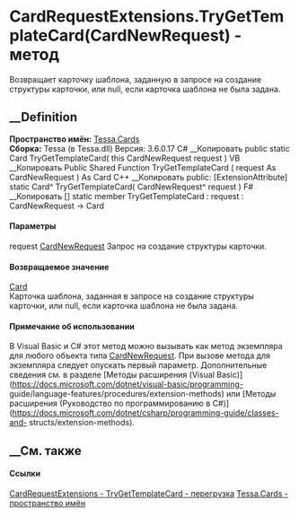 # CardRequestExtensions.TryGetTemplateCard(CardNewRequest) - метод
Возвращает карточку шаблона, заданную в запросе на создание структуры
карточки, или null, если карточка шаблона не была задана.
## __Definition
 **Пространство имён:** [Tessa.Cards](N_Tessa_Cards.htm)  
 **Сборка:** Tessa (в Tessa.dll) Версия: 3.6.0.17
C# __Копировать
     public static Card TryGetTemplateCard(
    	this CardNewRequest request
    )
VB __Копировать
    <ExtensionAttribute>
    Public Shared Function TryGetTemplateCard ( 
    	request As CardNewRequest
    ) As Card
C++ __Копировать
     public:
    [ExtensionAttribute]
    static Card^ TryGetTemplateCard(
    	CardNewRequest^ request
    )
F# __Копировать
     [<ExtensionAttribute>]
    static member TryGetTemplateCard : 
            request : CardNewRequest -> Card 
#### Параметры
request [CardNewRequest](T_Tessa_Cards_CardNewRequest.htm)
    Запрос на создание структуры карточки.
#### Возвращаемое значение
[Card](T_Tessa_Cards_Card.htm)  
Карточка шаблона, заданная в запросе на создание структуры карточки, или null,
если карточка шаблона не была задана.
#### Примечание об использовании
В Visual Basic и C# этот метод можно вызывать как метод экземпляра для любого
объекта типа [CardNewRequest](T_Tessa_Cards_CardNewRequest.htm). При вызове
метода для экземпляра следует опускать первый параметр. Дополнительные
сведения см. в разделе [Методы расширения (Visual
Basic)](https://docs.microsoft.com/dotnet/visual-basic/programming-
guide/language-features/procedures/extension-methods) или [Методы расширения
(Руководство по программированию в
C#)](https://docs.microsoft.com/dotnet/csharp/programming-guide/classes-and-
structs/extension-methods).
##  __См. также
#### Ссылки
[CardRequestExtensions - ](T_Tessa_Cards_CardRequestExtensions.htm)
[TryGetTemplateCard -
перегрузка](Overload_Tessa_Cards_CardRequestExtensions_TryGetTemplateCard.htm)
[Tessa.Cards - пространство имён](N_Tessa_Cards.htm)
